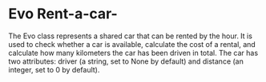 # Evo Rent-a-car-
The Evo class represents a shared car that can be rented by the hour. It is used to check whether a car is available, calculate the cost of a rental, and calculate how many kilometers the car has been driven in total. The car has two attributes: driver (a string, set to None by default) and distance (an integer, set to 0 by default).
